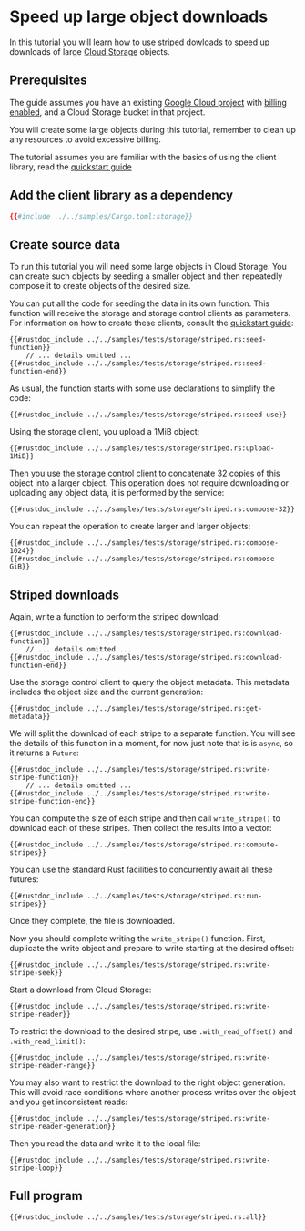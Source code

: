 <!-- 
Copyright 2025 Google LLC

Licensed under the Apache License, Version 2.0 (the "License");
you may not use this file except in compliance with the License.
You may obtain a copy of the License at

    https://www.apache.org/licenses/LICENSE-2.0

Unless required by applicable law or agreed to in writing, software
distributed under the License is distributed on an "AS IS" BASIS,
WITHOUT WARRANTIES OR CONDITIONS OF ANY KIND, either express or implied.
See the License for the specific language governing permissions and
limitations under the License.
-->

# Speed up large object downloads

In this tutorial you will learn how to use striped dowloads to speed up
downloads of large [Cloud Storage] objects.

## Prerequisites

The guide assumes you have an existing [Google Cloud project] with
[billing enabled], and a Cloud Storage bucket in that project.

You will create some large objects during this tutorial, remember to clean up
any resources to avoid excessive billing.

The tutorial assumes you are familiar with the basics of using the client
library, read the [quickstart guide]

## Add the client library as a dependency

```toml
{{#include ../../samples/Cargo.toml:storage}}
```

## Create source data

To run this tutorial you will need some large objects in Cloud Storage. You can
create such objects by seeding a smaller object and then repeatedly compose it
to create objects of the desired size.

You can put all the code for seeding the data in its own function. This function
will receive the storage and storage control clients as parameters. For
information on how to create these clients, consult the [quickstart guide]:

```rust,ignore,noplayground
{{#rustdoc_include ../../samples/tests/storage/striped.rs:seed-function}}
    // ... details omitted ...
{{#rustdoc_include ../../samples/tests/storage/striped.rs:seed-function-end}}
```

As usual, the function starts with some use declarations to simplify the code:

```rust,ignore,noplayground
{{#rustdoc_include ../../samples/tests/storage/striped.rs:seed-use}}
```

Using the storage client, you upload a 1MiB object:

```rust,ignore,noplayground
{{#rustdoc_include ../../samples/tests/storage/striped.rs:upload-1MiB}}
```

Then you use the storage control client to concatenate 32 copies of this object
into a larger object. This operation does not require downloading or uploading
any object data, it is performed by the service:

```rust,ignore,noplayground
{{#rustdoc_include ../../samples/tests/storage/striped.rs:compose-32}}
```

You can repeat the operation to create larger and larger objects:

```rust,ignore,noplayground
{{#rustdoc_include ../../samples/tests/storage/striped.rs:compose-1024}}
{{#rustdoc_include ../../samples/tests/storage/striped.rs:compose-GiB}}
```

## Striped downloads

Again, write a function to perform the striped download:

```rust,ignore,noplayground
{{#rustdoc_include ../../samples/tests/storage/striped.rs:download-function}}
    // ... details omitted ...
{{#rustdoc_include ../../samples/tests/storage/striped.rs:download-function-end}}
```

Use the storage control client to query the object metadata. This metadata
includes the object size and the current generation:

```rust,ignore,noplayground
{{#rustdoc_include ../../samples/tests/storage/striped.rs:get-metadata}}
```

We will split the download of each stripe to a separate function. You will see
the details of this function in a moment, for now just note that is is `async`,
so it returns a `Future`:

```rust,ignore,noplayground
{{#rustdoc_include ../../samples/tests/storage/striped.rs:write-stripe-function}}
    // ... details omitted ...
{{#rustdoc_include ../../samples/tests/storage/striped.rs:write-stripe-function-end}}
```

You can compute the size of each stripe and then call `write_stripe()` to
download each of these stripes. Then collect the results into a vector:

```rust,ignore,noplayground
{{#rustdoc_include ../../samples/tests/storage/striped.rs:compute-stripes}}
```

You can use the standard Rust facilities to concurrently await all these
futures:

```rust,ignore,noplayground
{{#rustdoc_include ../../samples/tests/storage/striped.rs:run-stripes}}
```
 
Once they complete, the file is downloaded.

Now you should complete writing the `write_stripe()` function. First, duplicate
the write object and prepare to write starting at the desired offset:

```rust,ignore,noplayground
{{#rustdoc_include ../../samples/tests/storage/striped.rs:write-stripe-seek}}
```

Start a download from Cloud Storage:

```rust,ignore,noplayground
{{#rustdoc_include ../../samples/tests/storage/striped.rs:write-stripe-reader}}
```

To restrict the download to the desired stripe, use `.with_read_offset()` and
`.with_read_limit()`:

```rust,ignore,noplayground
{{#rustdoc_include ../../samples/tests/storage/striped.rs:write-stripe-reader-range}}
```

You may also want to restrict the download to the right object generation. This
will avoid race conditions where another process writes over the object and you
get inconsistent reads:

```rust,ignore,noplayground
{{#rustdoc_include ../../samples/tests/storage/striped.rs:write-stripe-reader-generation}}
```

Then you read the data and write it to the local file:

```rust,ignore,noplayground
{{#rustdoc_include ../../samples/tests/storage/striped.rs:write-stripe-loop}}
```

## Full program

```rust,ignore,noplayground
{{#rustdoc_include ../../samples/tests/storage/striped.rs:all}}
```

[billing enabled]: https://cloud.google.com/billing/docs/how-to/verify-billing-enabled#confirm_billing_is_enabled_on_a_project
[cloud storage]: https://cloud.google.com/storage
[google cloud project]: https://cloud.google.com/resource-manager/docs/creating-managing-projects
[quickstart guide]: /storage.md#quickstart
